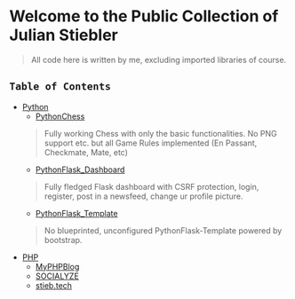 # Welcome to the Public Collection of Julian Stiebler

> All code here is written by me, excluding imported libraries of course.

## `Table of Contents`

 * [Python](.public/Python/README.md)
   * [PythonChess](.public/Python/Python_Chess/README.md)
   > Fully working Chess with only the basic functionalities. No PNG support etc. but all Game Rules implemented (En Passant, Checkmate, Mate, etc)
   * [PythonFlask_Dashboard](.public/Python/PythonFlask_Dashboard/README.md)
   > Fully fledged Flask dashboard with CSRF protection, login, register, post in a newsfeed, change ur profile picture.
   * [PythonFlask_Template](.public/Python/PythonFlask_Template/README.md)
   > No blueprinted, unconfigured PythonFlask-Template powered by bootstrap.
 * [PHP](.public/PHP/README.md)
   * [MyPHPBlog](.public/PHP/MyPHPBlog/README.md)
   * [SOCIALYZE](.public/PHP/SOCIALYZE/README.md)
   * [stieb.tech](.public/PHP/stieb.tech/README.md)

